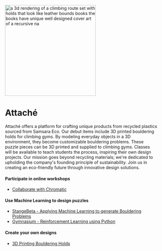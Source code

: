 

<img src="https://github.com/opensource-rant/project-attache/assets/82001325/62304a28-daf4-46a6-9db6-305c0489d609" alt="a 3d rendering of a climbing route set with holds that look like leather bounds books  the books have unique well designed cover art of a recursive na" width="300">


# Attaché
Attaché offers a platform for crafting unique products from recycled plastics sourced from Samsara Eco. Our debut items include 3D printed bouldering holds for climbing gyms. By modeling everyday objects in a 3D environment, they become customizable bouldering problems. These puzzle pieces can be 3D printed and supplied to climbing gyms. Classes will be available to teach students the process, inspiring their own design projects. Our mission goes beyond recycling materials; we're dedicated to upholding the company's founding principle of sustainability. Join us in creating an eco-friendly future through innovative design solutions.
#### Participate in online workshops

- [Collaborate with Chromatic](https://www.chromatic.com/)


#### Use Machine Learning to design puzzles

- [StangeBeta - Applying Machine Learning to generate Bouldering Problems](https://arxiv.org/abs/1110.0532)
- [Gymnasium - Reinforcement Learning using Python](https://gymnasium.farama.org/)

#### Create your own designs

- [3D Printing Bouldering Holds](https://www.instructables.com/Use-3d-Printing-to-Cast-Climbing-Holds-or-Anything/)
